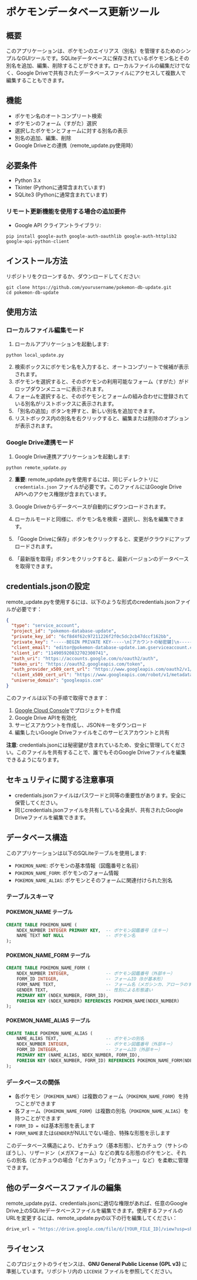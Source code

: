 # ポケモンデータベース更新ツール

## 概要
このアプリケーションは、ポケモンのエイリアス（別名）を管理するためのシンプルなGUIツールです。SQLiteデータベースに保存されているポケモン名とその別名を追加、編集、削除することができます。ローカルファイルの編集だけでなく、Google Driveで共有されたデータベースファイルにアクセスして複数人で編集することもできます。

## 機能
- ポケモン名のオートコンプリート検索
- ポケモンのフォーム（すがた）選択
- 選択したポケモンとフォームに対する別名の表示
- 別名の追加、編集、削除
- Google Driveとの連携（remote_update.py使用時）

## 必要条件
- Python 3.x
- Tkinter (Pythonに通常含まれています)
- SQLite3 (Pythonに通常含まれています)

### リモート更新機能を使用する場合の追加要件
- Google API クライアントライブラリ:
```
pip install google-auth google-auth-oauthlib google-auth-httplib2 google-api-python-client
```

## インストール方法
リポジトリをクローンするか、ダウンロードしてください:
```
git clone https://github.com/yourusername/pokemon-db-update.git
cd pokemon-db-update
```

## 使用方法

### ローカルファイル編集モード
1. ローカルアプリケーションを起動します:
```
python local_update.py
```

2. 検索ボックスにポケモン名を入力すると、オートコンプリートで候補が表示されます。
3. ポケモンを選択すると、そのポケモンの利用可能なフォーム（すがた）がドロップダウンメニューに表示されます。
4. フォームを選択すると、そのポケモンとフォームの組み合わせに登録されている別名がリストボックスに表示されます。
5. 「別名の追加」ボタンを押すと、新しい別名を追加できます。
6. リストボックス内の別名を右クリックすると、編集または削除のオプションが表示されます。

### Google Drive連携モード
1. Google Drive連携アプリケーションを起動します:
```
python remote_update.py
```

2. **重要**: remote_update.pyを使用するには、同じディレクトリに `credentials.json` ファイルが必要です。このファイルにはGoogle Drive APIへのアクセス権限が含まれています。

3. Google Driveからデータベースが自動的にダウンロードされます。
4. ローカルモードと同様に、ポケモン名を検索・選択し、別名を編集できます。
5. 「Google Driveに保存」ボタンをクリックすると、変更がクラウドにアップロードされます。
6. 「最新版を取得」ボタンをクリックすると、最新バージョンのデータベースを取得できます。

## credentials.jsonの設定
remote_update.pyを使用するには、以下のような形式のcredentials.jsonファイルが必要です：

```json
{
  "type": "service_account",
  "project_id": "pokemon-database-update",
  "private_key_id": "6cf8d4f62c97211226f2f0c5dc2cb47dccf162bb",
  "private_key": "-----BEGIN PRIVATE KEY-----\n[アカウントの秘密鍵]\n-----END PRIVATE KEY-----\n",
  "client_email": "editor@pokemon-database-update.iam.gserviceaccount.com",
  "client_id": "114905920832702300741",
  "auth_uri": "https://accounts.google.com/o/oauth2/auth",
  "token_uri": "https://oauth2.googleapis.com/token",
  "auth_provider_x509_cert_url": "https://www.googleapis.com/oauth2/v1/certs",
  "client_x509_cert_url": "https://www.googleapis.com/robot/v1/metadata/x509/editor%40pokemon-database-update.iam.gserviceaccount.com",
  "universe_domain": "googleapis.com"
}
```

このファイルは以下の手順で取得できます：
1. [Google Cloud Console](https://console.cloud.google.com/)でプロジェクトを作成
2. Google Drive APIを有効化
3. サービスアカウントを作成し、JSONキーをダウンロード
4. 編集したいGoogle Driveファイルをこのサービスアカウントと共有

**注意**: credentials.jsonには秘密鍵が含まれているため、安全に管理してください。このファイルを共有することで、誰でもそのGoogle Driveファイルを編集できるようになります。

## セキュリティに関する注意事項
- credentials.jsonファイルはパスワードと同等の重要性があります。安全に保管してください。
- 同じcredentials.jsonファイルを共有している全員が、共有されたGoogle Driveファイルを編集できます。

## データベース構造
このアプリケーションは以下のSQLiteテーブルを使用します:

- `POKEMON_NAME`: ポケモンの基本情報（図鑑番号と名前）
- `POKEMON_NAME_FORM`: ポケモンのフォーム情報
- `POKEMON_NAME_ALIAS`: ポケモンとそのフォームに関連付けられた別名

### テーブルスキーマ

#### POKEMON_NAME テーブル
```sql
CREATE TABLE POKEMON_NAME (
    NDEX_NUMBER INTEGER PRIMARY KEY,  -- ポケモン図鑑番号（主キー）
    NAME TEXT NOT NULL                -- ポケモン名
);
```

#### POKEMON_NAME_FORM テーブル
```sql
CREATE TABLE POKEMON_NAME_FORM (
    NDEX_NUMBER INTEGER,              -- ポケモン図鑑番号（外部キー）
    FORM_ID INTEGER,                  -- フォームID（0が基本形）
    FORM_NAME TEXT,                   -- フォーム名（メガシンカ、アローラのすがた等）
    GENDER TEXT,                      -- 性別による形態違い
    PRIMARY KEY (NDEX_NUMBER, FORM_ID),
    FOREIGN KEY (NDEX_NUMBER) REFERENCES POKEMON_NAME(NDEX_NUMBER)
);
```

#### POKEMON_NAME_ALIAS テーブル
```sql
CREATE TABLE POKEMON_NAME_ALIAS (
    NAME_ALIAS TEXT,                  -- ポケモンの別名
    NDEX_NUMBER INTEGER,              -- ポケモン図鑑番号（外部キー）
    FORM_ID INTEGER,                  -- フォームID（外部キー）
    PRIMARY KEY (NAME_ALIAS, NDEX_NUMBER, FORM_ID),
    FOREIGN KEY (NDEX_NUMBER, FORM_ID) REFERENCES POKEMON_NAME_FORM(NDEX_NUMBER, FORM_ID)
);
```

### データベースの関係
- 各ポケモン（`POKEMON_NAME`）は複数のフォーム（`POKEMON_NAME_FORM`）を持つことができます
- 各フォーム（`POKEMON_NAME_FORM`）は複数の別名（`POKEMON_NAME_ALIAS`）を持つことができます
- `FORM_ID = 0`は基本形態を表します
- `FORM_NAME`または`GENDER`がNULLでない場合、特殊な形態を示します

このデータベース構造により、ピカチュウ（基本形態）、ピカチュウ（サトシのぼうし）、リザードン（メガXフォーム）などの異なる形態のポケモンと、それらの別名（ピカチュウの場合「ピカチュウ」「ピカチュー」など）を柔軟に管理できます。

## 他のデータベースファイルの編集
remote_update.pyは、credentials.jsonに適切な権限があれば、任意のGoogle Drive上のSQLiteデータベースファイルを編集できます。使用するファイルのURLを変更するには、remote_update.pyの以下の行を編集してください：

```python
drive_url = "https://drive.google.com/file/d/[YOUR_FILE_ID]/view?usp=sharing"
```

## ライセンス
このプロジェクトのライセンスは、**GNU General Public License (GPL v3)** に準拠しています。リポジトリ内の `LICENSE` ファイルを参照してください。